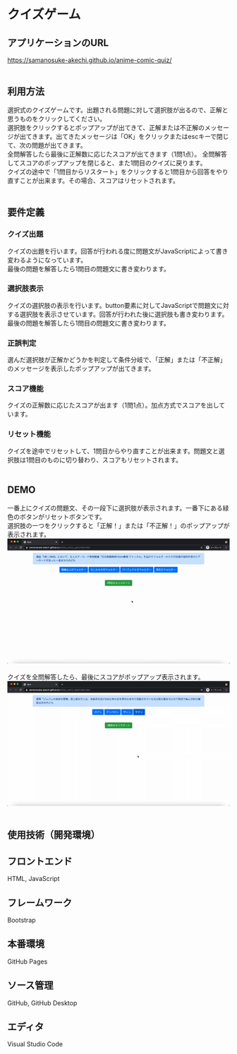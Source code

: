 # クイズゲーム

## アプリケーションのURL
https://samanosuke-akechi.github.io/anime-comic-quiz/  
<br>
## 利用方法
選択式のクイズゲームです。出題される問題に対して選択肢が出るので、正解と思うものをクリックしてください。  
選択肢をクリックするとポップアップが出てきて、正解または不正解のメッセージが出てきます。出てきたメッセージは「OK」をクリックまたはescキーで閉じて、次の問題が出てきます。  
全問解答したら最後に正解数に応じたスコアが出てきます（1問1点）。
全問解答してスコアのポップアップを閉じると、また1問目のクイズに戻ります。  
クイズの途中で「1問目からリスタート」をクリックすると1問目から回答をやり直すことが出来ます。その場合、スコアはリセットされます。  
<br>
## 要件定義
### クイズ出題
クイズの出題を行います。回答が行われる度に問題文がJavaScriptによって書き変わるようになっています。  
最後の問題を解答したら1問目の問題文に書き変わります。

### 選択肢表示
クイズの選択肢の表示を行います。button要素に対してJavaScriptで問題文に対する選択肢を表示させています。回答が行われた後に選択肢も書き変わります。  
最後の問題を解答したら1問目の問題文に書き変わります。

### 正誤判定
選んだ選択肢が正解かどうかを判定して条件分岐で、「正解」または「不正解」のメッセージを表示したポップアップが出てきます。

### スコア機能
クイズの正解数に応じたスコアが出ます（1問1点）。加点方式でスコアを出しています。

### リセット機能
クイズを途中でリセットして、1問目からやり直すことが出来ます。問題文と選択肢は1問目のものに切り替わり、スコアもリセットされます。  
<br>
## DEMO
一番上にクイズの問題文、その一段下に選択肢が表示されます。一番下にある緑色のボタンがリセットボタンです。  
選択肢の一つをクリックすると「正解！」または「不正解！」のポップアップが表示されます。  
<img src="images/for_readme/play_image1.gif">  
<br>
クイズを全問解答したら、最後にスコアがポップアップ表示されます。
<img src="images/for_readme/play_image2.gif">  
<br>
## 使用技術（開発環境）
## フロントエンド
HTML, JavaScript  

## フレームワーク
Bootstrap

## 本番環境
GitHub Pages

## ソース管理
GitHub, GitHub Desktop

## エディタ
Visual Studio Code  